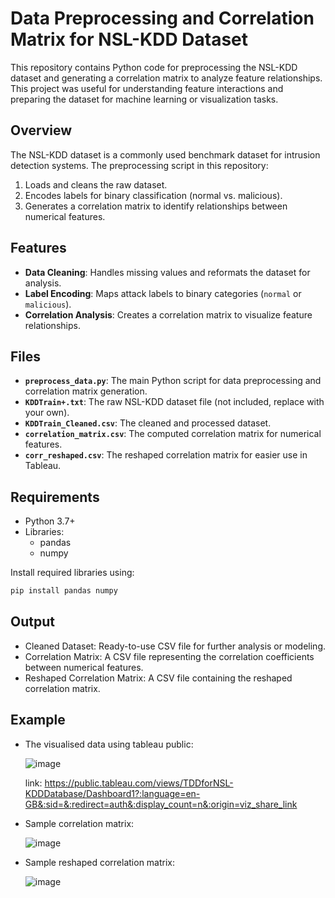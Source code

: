 # Data Preprocessing and Correlation Matrix for NSL-KDD Dataset  
This repository contains Python code for preprocessing the NSL-KDD dataset and generating a correlation matrix to analyze feature relationships. This project was useful for understanding feature interactions and preparing the dataset for machine learning or visualization tasks.  

## Overview  
The NSL-KDD dataset is a commonly used benchmark dataset for intrusion detection systems. The preprocessing script in this repository:  
1. Loads and cleans the raw dataset.  
2. Encodes labels for binary classification (normal vs. malicious).  
3. Generates a correlation matrix to identify relationships between numerical features.  

## Features  
- **Data Cleaning**: Handles missing values and reformats the dataset for analysis.  
- **Label Encoding**: Maps attack labels to binary categories (`normal` or `malicious`).  
- **Correlation Analysis**: Creates a correlation matrix to visualize feature relationships.  

## Files  
- **`preprocess_data.py`**: The main Python script for data preprocessing and correlation matrix generation.  
- **`KDDTrain+.txt`**: The raw NSL-KDD dataset file (not included, replace with your own).  
- **`KDDTrain_Cleaned.csv`**: The cleaned and processed dataset.  
- **`correlation_matrix.csv`**: The computed correlation matrix for numerical features.
- **`corr_reshaped.csv`**: The reshaped correlation matrix for easier use in Tableau.

## Requirements  
- Python 3.7+  
- Libraries:  
  - pandas  
  - numpy  

Install required libraries using:  
```bash
pip install pandas numpy
```

## Output
* Cleaned Dataset: Ready-to-use CSV file for further analysis or modeling.
* Correlation Matrix: A CSV file representing the correlation coefficients between numerical features.
* Reshaped Correlation Matrix: A CSV file containing the reshaped correlation matrix. 

## Example
* The visualised data using tableau public:
  
  ![image](https://github.com/user-attachments/assets/833b5349-1f43-4aa1-824c-4d799c05bc4a)

  link: https://public.tableau.com/views/TDDforNSL-KDDDatabase/Dashboard1?:language=en-GB&:sid=&:redirect=auth&:display_count=n&:origin=viz_share_link


* Sample correlation matrix:
  
  ![image](https://github.com/user-attachments/assets/e4b66662-1040-4a57-b809-be1663661e36)



* Sample reshaped correlation matrix:

  ![image](https://github.com/user-attachments/assets/60d7c3dd-48b2-4dfb-ad0b-a3927a771852)

